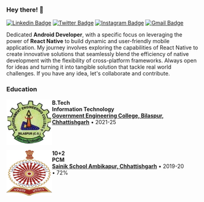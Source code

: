 ### Hey there! 👋
[![Linkedin Badge](https://img.shields.io/badge/-Ashutosh_Yadav-blue?style=flat&logo=Linkedin&logoColor=white&link=https://www.linkedin.com/in/ashutosh-yadav-9605b9239/)](www.linkedin.com/in/ashutosh-yadav-9605b9239)
[![Twitter Badge](https://img.shields.io/badge/-@Ashutosh_Yadav-1ca0f1?style=flat&labelColor=1ca0f1&logo=twitter&logoColor=white&link=https://twitter.com/Ashutosh_____11)](https://twitter.com/Ashutosh_____11)
[![Instagram Badge](https://img.shields.io/badge/-@ashu_4875-purple?style=flat&logo=instagram&logoColor=white&link=https://instagram.com/https://www.instagram.com/ashu__4875?igsh=YjZoNnBxamFjdzA1)](https://www.instagram.com/ashu__4875?igsh=YjZoNnBxamFjdzA1)
[![Gmail Badge](https://img.shields.io/badge/-ay599623-c14438?style=flat&logo=Gmail&logoColor=white&link=mailto:mailto:ay599623@gmail.com)](mailto:ay599623@gmail.com)


Dedicated **Android Developer**, with a specific focus on leveraging the power of **React Native** to build  dynamic and user-friendly mobile application. My journey involves exploring the capabilities of React Native to create innovative solutions that seamlessly blend the efficiency of native development with the flexibility of cross-platform frameworks.
Always open for ideas and turning it into tangible solution that tackle real world challenges. 
If you have any idea, let's collaborate and contribute.

### Education

[<img align="left" height="120px" width="120px" alt="logo" src="https://github.com/Ashutosh11-yadav/Ashutosh11-yadav/blob/main/assets/logo.jpeg"/>](https://gecbsp.ac.in/)
**B.Tech** \
**Information Technology** \
[**Government Engineering College, Bilaspur, Chhattishgarh**](https://gecbsp.ac.in//) • 2021-25 \
<br/>
<br/>
<br/>

[<img align="left" height="120px" width="120px" alt="logo" src="https://github.com/Ashutosh11-yadav/Ashutosh11-yadav/blob/main/assets/sainik-school-ambikapur-logo.png"/>](https://gecbsp.ac.in/)
**10+2** \
**PCM** \
[**Sainik School Ambikapur, Chhattishgarh**](https://sainikschoolambikapur.org.in/) • 2019-20 
<br/>
• 72% \
<br/>









